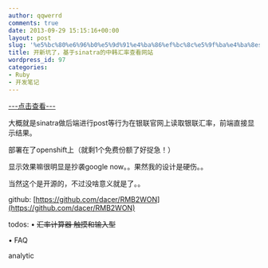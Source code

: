 ```yaml
---
author: qqwerrd
comments: true
date: 2013-09-29 15:15:16+00:00
layout: post
slug: '%e5%bc%80%e6%96%b0%e5%9d%91%e4%ba%86%ef%bc%8c%e5%9f%ba%e4%ba%8esinatra%e7%9a%84%e4%b8%ad%e9%9f%a9%e6%b1%87%e7%8e%87%e6%9f%a5%e7%9c%8b%e7%bd%91%e7%ab%99'
title: 开新坑了，基于sinatra的中韩汇率查看网站
wordpress_id: 97
categories:
- Ruby
- 开发笔记
---
```


[---点击查看---](http://huilv-idacer.rhcloud.com/)

大概就是sinatra做后端进行post等行为在银联官网上读取银联汇率，前端直接显示结果。

部署在了openshift上（就剩1个免费份额了好捉急！）

显示效果嘛很明显是抄袭google now。。果然我的设计是硬伤。。

当然这个是开源的，不过没啥意义就是了。。

github: [https://github.com/dacer/RMB2WON](https://github.com/dacer/RMB2WON)

todos:
• <del>汇率计算器 触摸和输入型</del>

• FAQ

analytic
